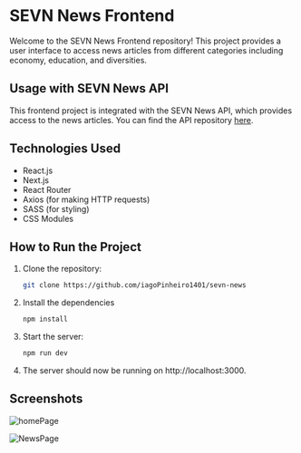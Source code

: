 # SEVN News Frontend

Welcome to the SEVN News Frontend repository! This project provides a user interface to access news articles from different categories including economy, education, and diversities.

## Usage with SEVN News API

This frontend project is integrated with the SEVN News API, which provides access to the news articles. You can find the API repository [here](https://github.com/iagoPinheiro1401/sevn-news-api).

## Technologies Used

- React.js
- Next.js
- React Router
- Axios (for making HTTP requests)
- SASS (for styling)
- CSS Modules

## How to Run the Project

1. Clone the repository:

   ```bash
   git clone https://github.com/iagoPinheiro1401/sevn-news

2. Install the dependencies

   ```bash
   npm install

3. Start the server:

   ```bash
   npm run dev

4. The server should now be running on http://localhost:3000.

## Screenshots

![homePage](/public/prototipoHomePage.png)

![NewsPage](/public/prorotipoNewsPage.png)